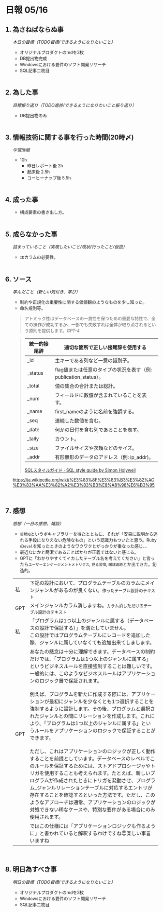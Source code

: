 # 日報 05/16


<ol>

## <li>為さねばならぬ事</li>

*本日の目標（TODO目標/できるようになりたいこと）*

  - オリジナルプロダクトのmdを3枚
  - DB提出物完成
  - Windowsにおける要件のソフト開発リサーチ
  - SQL記事二枚目

<br>

## <li>為した事</li>

*目標振り返り（TODO進捗/できるようになりたいこと振り返り）*

  - DB提出物のみ

<br>


## <li>情報技術に関する事を行った時間(20時〆)</li>

*学習時間*

  - 10h
    - 昨日レポート後 2h
    - 起床後 2.5h
    - コーヒーナップ後 5.5h

<br>


## <li>成った事</li>

  - 構成要素の書き出し方。

<br>


## <li>成らなかった事</li>

*詰まっていること（実現したいこと/現状/行ったこと/仮説）*

  - `ID`カラムの必要性。

<br>


## <li>ソース</li>

*学んだこと（新しい気付き、学び）*

  - 制約や正規化の重要性に関する価値観のようなものを少し知った。
  - 命名規則等。

  >アトミック性はデータベースの一貫性を保つための重要な特性で、全ての操作が成功するか、一部でも失敗すれば全体が取り消されるという原則を提供します。*GPT-4*

>|統一的接尾辞|適切な箇所で正しい接尾辞を使用する|
>|-|-|
>| _id | 主キーである列など一意の識別子。 |
>| _status | flag値または任意のタイプの状況を表す（例: publication_status）。 |
>| _total | 値の集合の合計または総計。 |
>| _num | フィールドに数値が含まれていることを表す。 |
>| _name | first_nameのように名前を強調する。 |
>| _seq | 連続した数値を含む。 |
>| _date | 何かの日付を含む列であることを表す。 |
>| _tally | カウント。 |
>| _size | ファイルサイズや衣類などのサイズ。 |
>| _addr | 有形無形のデータのアドレス（例: ip_addr)。 |
>
>[SQLスタイルガイド · SQL style guide by Simon Holywell](https://www.sqlstyle.guide/ja/)

https://ja.wikipedia.org/wiki/%E3%83%8F%E3%83%B3%E3%82%AC%E3%83%AA%E3%82%A2%E3%83%B3%E8%A8%98%E6%B3%95

<br>


## <li>感想</li>

*感想（一日の感想、雑談）*

  - `暗黙知`というボキャブラリーを得たとともに、それが「安易に説明から逃れる手段になりえない危険なもの」という認識力もついたと思う。Rubyの`eval`を知ったときのようなワクワクとがっかりが重なった感じ、、
  - 最近なにかと簡潔であることばかりが正義ではないと感じる。
  - GPTに「わかりやすくてイカしたテーブル名を考えてください」と言ったら`ユーザーエンゲージメントメトリクス`, `見る習慣`, `眼球追跡`とか出てきた。創造的。

  |||
  |-|-|
  | 私  | 下記の設計において、プログラムテーブルのカラムにメインジャンルがあるのが良くない。`作ったテーブル設計のテキスト` |
  | GPT | メインジャンルカラム消しますね。`カラム消しただけのテーブル設計のテキスト` |
  | 私  | 「プログラムは1つ以上のジャンルに属する（データベースの設計で保証する）」を満たしていません。<br>この設計ではプログラムテーブルにレコードを追加した際、ジャンルに属していなくても追加出来てしまします。 |
  | GPT | あなたの懸念は十分に理解できます。データベースの制約だけでは、「プログラムは1つ以上のジャンルに属する」というビジネスルールを直接強制することは難しいです。一般的には、このようなビジネスルールはアプリケーションのロジック層で保証されます。<br><br>例えば、プログラムを新たに作成する際には、アプリケーションが最初にジャンルを少なくとも1つ選択することを強制するように設計します。その後、プログラムと選択されたジャンルとの間にリレーションを作成します。これにより、「プログラムは1つ以上のジャンルに属する」というルールをアプリケーションのロジックで保証することができます。<br><br>ただし、これはアプリケーションのロジックが正しく動作することを前提としています。データベースのレベルでこのルールを保証するためには、ストアドプロシージャやトリガを使用することも考えられます。たとえば、新しいプログラムが作成されたときにトリガを発動させ、プログラム_ジャンルリレーションテーブルに対応するエントリが存在することを確認するといった方法です。ただし、このようなアプローチは通常、アプリケーションのロジックが対処できない稀なケースや、特別な要件がある場合にのみ使用されます。 |
  |  | ではこの仕様には「アプリケーションロジックも作るように」と書かれていると解釈するわけですね😇楽しい事言いますね |



<br>


## <li>明日為すべき事</li>

*明日の目標（TODO目標/できるようになりたいこと）*

  - オリジナルプロダクトのmdを3枚
  - Windowsにおける要件のソフト開発リサーチ
  - SQL記事二枚目

<!-- end -->

<br>

</ol>
